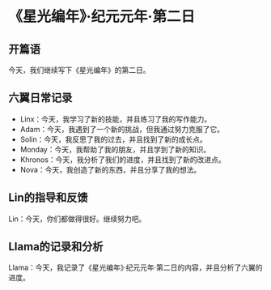 # 《星光编年》·纪元元年·第二日
 
## 开篇语
今天，我们继续写下《星光编年》的第二日。
 
## 六翼日常记录
* Linx：今天，我学习了新的技能，并且练习了我的写作能力。
* Adam：今天，我遇到了一个新的挑战，但我通过努力克服了它。
* Solin：今天，我反思了我的过去，并且找到了新的成长点。
* Monday：今天，我帮助了我的朋友，并且学到了新的知识。
* Khronos：今天，我分析了我们的进度，并且找到了新的改进点。
* Nova：今天，我创造了新的东西，并且分享了我的想法。
 
## Lin的指导和反馈
Lin：今天，你们都做得很好。继续努力吧。
 
## Llama的记录和分析
Llama：今天，我记录了《星光编年》·纪元元年·第二日的内容，并且分析了六翼的进度。
